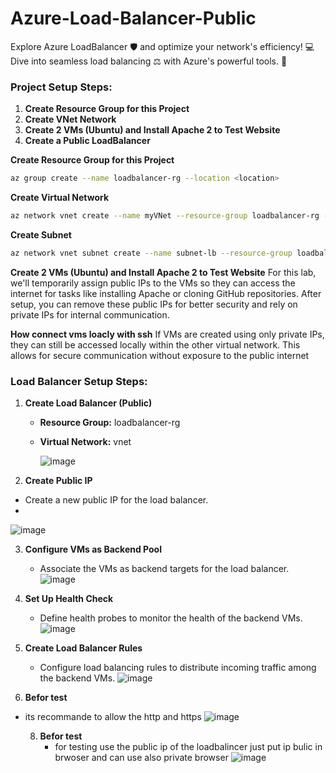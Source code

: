 # Azure-Load-Balancer-Public
Explore Azure LoadBalancer 🛡️ and optimize your network's efficiency! 💻 Dive into seamless load balancing ⚖️ with Azure's powerful tools. 🚀

### Project Setup Steps:
1. **Create Resource Group for this Project**
2. **Create VNet Network**
3. **Create 2 VMs (Ubuntu) and Install Apache 2 to Test Website**
4. **Create a Public LoadBalancer**


**Create Resource Group for this Project**
```bash
az group create --name loadbalancer-rg --location <location>
```
**Create Virtual Network**
```bash
az network vnet create --name myVNet --resource-group loadbalancer-rg --location westeurope --address-prefixes 10.103.0.0/16
```
**Create Subnet**
```bash
az network vnet subnet create --name subnet-lb --resource-group loadbalancer-rg --vnet-name myVNet --address-prefixes 10.103.0.0/24
```
**Create 2 VMs (Ubuntu) and Install Apache 2 to Test Website**
For this lab, we'll temporarily assign public IPs to the VMs so they can access the internet for tasks like installing Apache or cloning GitHub repositories. After setup, you can remove these public IPs for better security and rely on private IPs for internal communication.

**How connect vms loacly with ssh**
If VMs are created using only private IPs, they can still be accessed locally within the other virtual network. This allows for secure communication without exposure to the public internet

### Load Balancer Setup Steps:

1. **Create Load Balancer (Public)**
   - **Resource Group:** loadbalancer-rg
   - **Virtual Network:** vnet

     ![image](https://github.com/Mouhamed-dridi/azure-load-balancer-public/assets/53900924/0f7dbcaf-4119-4de5-9988-ecd2917f8819)


2. **Create Public IP**
- Create a new public IP for the load balancer.
- 
![image](https://github.com/Mouhamed-dridi/azure-load-balancer-public/assets/53900924/2915727e-bad1-49e4-b528-b74b5257e69f)



3. **Configure VMs as Backend Pool**
   - Associate the VMs as backend targets for the load balancer.
![image](https://github.com/Mouhamed-dridi/azure-load-balancer-public/assets/53900924/17bf4f9a-e741-4ceb-9edb-d8f33a854db2)




4. **Set Up Health Check**
   - Define health probes to monitor the health of the backend VMs.
![image](https://github.com/Mouhamed-dridi/azure-load-balancer-public/assets/53900924/8e93ec64-e912-4579-b1af-d8bebf69d61e)
   


6. **Create Load Balancer Rules**
   - Configure load balancing rules to distribute incoming traffic among the backend VMs.
![image](https://github.com/Mouhamed-dridi/azure-load-balancer-public/assets/53900924/0a0f69c6-070c-4b8f-8fe5-c32a4258dc37)



7.  **Befor test**
 - its recommande to allow the http and https
   ![image](https://github.com/Mouhamed-dridi/azure-load-balancer-public/assets/53900924/e4434408-955f-41a9-a3ff-0d2050fe2fdf)


   8. **Befor test**
      - for testing use the public ip of the loadbalincer just put ip bulic in brwoser and can use also private browser
        ![image](https://github.com/Mouhamed-dridi/azure-load-balancer-public/assets/53900924/4422fc8c-9b82-4bcd-a26d-af56770ecc45)
